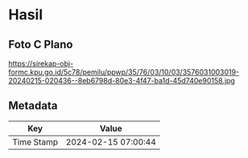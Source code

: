 # Hasil

## Foto C Plano

https://sirekap-obj-formc.kpu.go.id/5c78/pemilu/ppwp/35/76/03/10/03/3576031003019-20240215-020436--8eb6798d-80e3-4f47-ba1d-45d740e90158.jpg


## Metadata

| Key        | Value               |
| ---------- | ------------------- |
| Time Stamp | 2024-02-15 07:00:44 |



